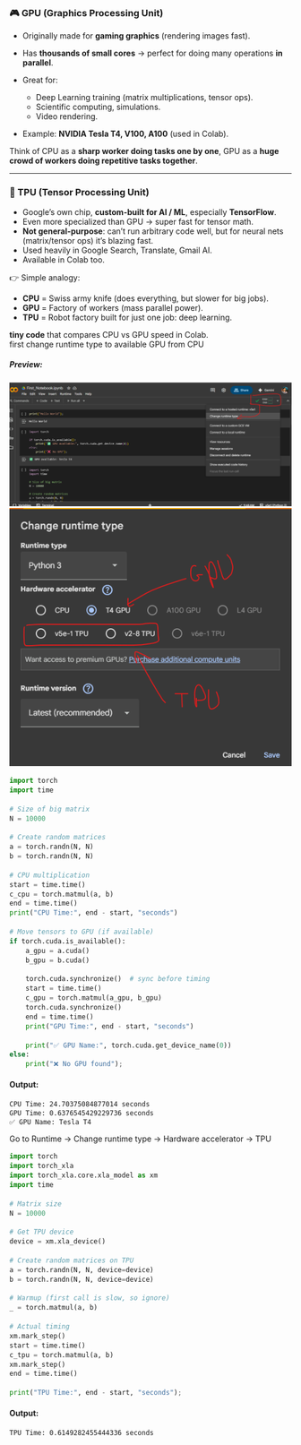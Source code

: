 ### 🎮 GPU (Graphics Processing Unit)

* Originally made for **gaming graphics** (rendering images fast).
* Has **thousands of small cores** → perfect for doing many operations **in parallel**.
* Great for:

  * Deep Learning training (matrix multiplications, tensor ops).
  * Scientific computing, simulations.
  * Video rendering.
* Example: **NVIDIA Tesla T4, V100, A100** (used in Colab).

Think of CPU as a **sharp worker doing tasks one by one**, GPU as a **huge crowd of workers doing repetitive tasks together**.

---

### 🤖 TPU (Tensor Processing Unit)

* Google’s own chip, **custom-built for AI / ML**, especially **TensorFlow**.
* Even more specialized than GPU → super fast for tensor math.
* **Not general-purpose**: can’t run arbitrary code well, but for neural nets (matrix/tensor ops) it’s blazing fast.
* Used heavily in Google Search, Translate, Gmail AI.
* Available in Colab too.

👉 Simple analogy:

* **CPU** = Swiss army knife (does everything, but slower for big jobs).
* **GPU** = Factory of workers (mass parallel power).
* **TPU** = Robot factory built for just one job: deep learning.

**tiny code** that compares CPU vs GPU speed in Colab.  
first change runtime type to available GPU from CPU  
##### Preview:  
![](../z_images/001/01.png)  
![](../z_images/001/02.png)  
```python
import torch
import time

# Size of big matrix
N = 10000  

# Create random matrices
a = torch.randn(N, N)
b = torch.randn(N, N)

# CPU multiplication
start = time.time()
c_cpu = torch.matmul(a, b)
end = time.time()
print("CPU Time:", end - start, "seconds")

# Move tensors to GPU (if available)
if torch.cuda.is_available():
    a_gpu = a.cuda()
    b_gpu = b.cuda()

    torch.cuda.synchronize()  # sync before timing
    start = time.time()
    c_gpu = torch.matmul(a_gpu, b_gpu)
    torch.cuda.synchronize()
    end = time.time()
    print("GPU Time:", end - start, "seconds")

    print("✅ GPU Name:", torch.cuda.get_device_name(0))
else:
    print("❌ No GPU found");
```  
#### Output:  
```console
CPU Time: 24.70375084877014 seconds
GPU Time: 0.6376545429229736 seconds
✅ GPU Name: Tesla T4
```  
Go to Runtime → Change runtime type → Hardware accelerator → TPU  
```python
import torch
import torch_xla
import torch_xla.core.xla_model as xm
import time

# Matrix size
N = 10000  

# Get TPU device
device = xm.xla_device()

# Create random matrices on TPU
a = torch.randn(N, N, device=device)
b = torch.randn(N, N, device=device)

# Warmup (first call is slow, so ignore)
_ = torch.matmul(a, b)

# Actual timing
xm.mark_step()
start = time.time()
c_tpu = torch.matmul(a, b)
xm.mark_step()
end = time.time()

print("TPU Time:", end - start, "seconds");
```  
#### Output:  
```console
TPU Time: 0.6149282455444336 seconds
```  